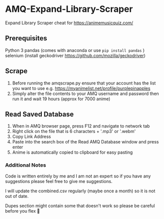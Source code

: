 # AMQ-Expand-Library-Scraper

Expand Library Scraper cheat for https://animemusicquiz.com/

## Prerequisites

Python 3
pandas (comes with anaconda or use ``` pip install pandas ``` )
selenium (install geckodriver https://github.com/mozilla/geckodriver)

## Scrape

1. Before running the amqscrape.py ensure that your account has the list you want to use e.g. https://myanimelist.net/profile/purplepinapples
2. Simply alter the file contents to your AMQ username and password then run it and wait 19 hours (approx for 7000 anime)

## Read Saved Database

1. When in AMQ browser page, press F12 and navigate to network tab
2. Right click on the file that is 6 characters + '.mp3' or '.webm'
3. Copy Link Address
4. Paste into the search box of the Read AMQ Database window and press enter
5. Anime is automatically copied to clipboard for easy pasting

### Additional Notes

Code is written entirely by me and I am not an expert so if you have any suggestions please feel free to give me suggestions.

I will update the combined.csv regularly (maybe once a month) so it is not out of date.

Dupes section might contain some that doesn't work so please be careful before you flex 💪
